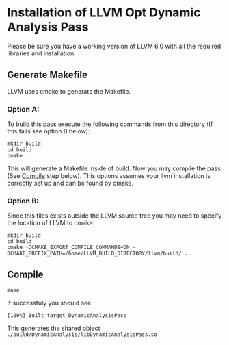 # Installation of LLVM Opt Dynamic Analysis Pass

Please be sure you have a working version of LLVM 6.0 with all the required libraries and
installation.

## Generate Makefile
LLVM uses cmake to generate the Makefile.

### Option A:
To build this pass execute the following commands from this directory (If this fails see
option B below):

```shell
mkdir build
cd build
cmake ..
```

This will generate a Makefile inside of build. Now you may compile the pass (See [Compile](#compile) step below).
This options assumes your llvm installation is correctly set up and can be found by cmake.

### Option B:

Since this files exists outside the LLVM source tree you may need to specify the location
of LLVM to cmake:

```shell
mkdir build
cd build
cmake -DCMAKE_EXPORT_COMPILE_COMMANDS=ON -DCMAKE_PREFIX_PATH=/home/LLVM_BUILD_DIRECTORY/llvm/build/ ..
```

 ## Compile
 ```shell
 make
 ```
 
 If successfuly you should see:
 ```shell
[100%] Built target DynamicAnalysisPass 
 ```

This generates the shared object `./build/DynamicAnalysis/libDynamicAnalysisPass.so`
